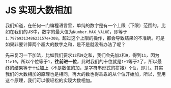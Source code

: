 # JS 实现大数相加

我们知道，在任何一门编程语言里，单纯的数字是有一个上限（下限）范围的。比如在我们的JS中，数字的最大值为`Number.MAX_VALUE`，即等于`1.7976931348623157e+308`。超过这个上限的操作，都会导致结果的不准确。可是如果非要计算两个超大的数字之和，是不是就没有办法了呢？

先来复习一下加法，比如我们要求`12`和`9`之和，我们会先加`2`和`9`，得到`11`，因为`11>10`，所以个位等于`1`，**往前进一位**，此时我们的十位就是`1+1`等于`2`了，所以最终的结果等于`十位`加上（不是数值的加，是字符串形式的拼接）`个位`，即`21`。其实我们的大数相加的原理也是相同，再大的数也得乖乖的从个位开始加，所以，套用这个原理，我们可以很轻松的实现大数相加。

